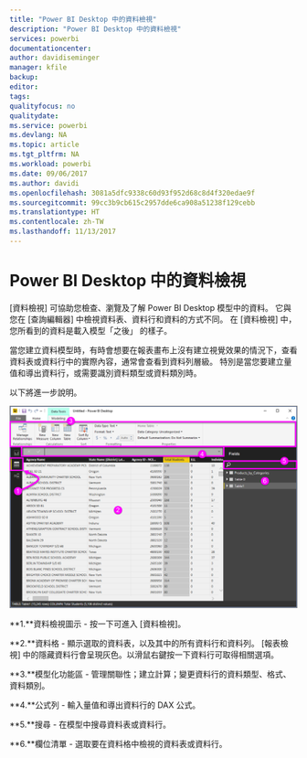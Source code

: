 ```yaml
---
title: "Power BI Desktop 中的資料檢視"
description: "Power BI Desktop 中的資料檢視"
services: powerbi
documentationcenter: 
author: davidiseminger
manager: kfile
backup: 
editor: 
tags: 
qualityfocus: no
qualitydate: 
ms.service: powerbi
ms.devlang: NA
ms.topic: article
ms.tgt_pltfrm: NA
ms.workload: powerbi
ms.date: 09/06/2017
ms.author: davidi
ms.openlocfilehash: 3081a5dfc9338c60d93f952d68c8d4f320edae9f
ms.sourcegitcommit: 99cc3b9cb615c2957dde6ca908a51238f129cebb
ms.translationtype: HT
ms.contentlocale: zh-TW
ms.lasthandoff: 11/13/2017
---
```

# <a name="data-view-in-power-bi-desktop"></a>Power BI Desktop 中的資料檢視
[資料檢視] 可協助您檢查、瀏覽及了解 Power BI Desktop 模型中的資料。 它與您在 [查詢編輯器] 中檢視資料表、資料行和資料的方式不同。 在 [資料檢視] 中，您所看到的資料是載入模型「之後」  的樣子。

當您建立資料模型時，有時會想要在報表畫布上沒有建立視覺效果的情況下，查看資料表或資料行中的實際內容，通常會查看到資料列層級。 特別是當您要建立量值和導出資料行，或需要識別資料類型或資料類別時。

以下將進一步說明。

![](media/desktop-data-view/dataview_fullscreen.png)

**1.**資料檢視圖示 - 按一下可進入 [資料檢視]。

**2.**資料格 - 顯示選取的資料表，以及其中的所有資料行和資料列。 [報表檢視] 中的隱藏資料行會呈現灰色。以滑鼠右鍵按一下資料行可取得相關選項。

**3.**模型化功能區 - 管理關聯性；建立計算；變更資料行的資料類型、格式、資料類別。

**4.**公式列 - 輸入量值和導出資料行的 DAX 公式。

**5.**搜尋 - 在模型中搜尋資料表或資料行。

**6.**欄位清單 - 選取要在資料格中檢視的資料表或資料行。

